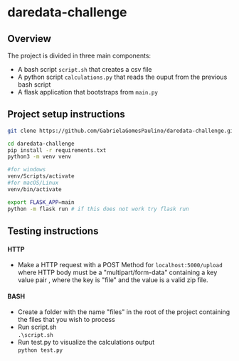 # daredata-challenge

## Overview
The project is divided in three main components:
- A bash script `script.sh` that creates a csv file
- A python script `calculations.py` that reads the ouput from the previous bash script
- A flask application that bootstraps from `main.py`

## Project setup instructions
``` bash
git clone https://github.com/GabrielaGomesPaulino/daredata-challenge.git

cd daredata-challenge
pip install -r requirements.txt
python3 -m venv venv

#for windows
venv/Scripts/activate 
#for macOS/Linux
venv/bin/activate

export FLASK_APP=main
python -m flask run # if this does not work try flask run
```

## Testing instructions
#### HTTP
- Make a HTTP request with a POST Method for `localhost:5000/upload` where HTTP body must be a "multipart/form-data" containing a  key value pair , where the key is "file" and the value is a valid zip file.
#### BASH
- Create a folder with the name "files" in the root of the project containing the files that you wish to process
- Run script.sh <br>
`.\script.sh`
- Run test.py to visualize the calculations output <br>
`python test.py`
